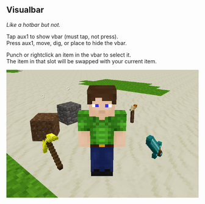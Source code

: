## Visualbar ##
  
_Like a hotbar but not._  
  
Tap aux1 to show vbar (must tap, not press).  
Press aux1, move, dig, or place to hide the vbar.  

Punch or rightclick an item in the vbar to select it.  
The item in that slot will be swapped with your current item.  
  
![its a circle](screenshot.png)
